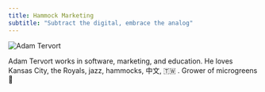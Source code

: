 ```yaml
---
title: Hammock Marketing
subtitle: "Subtract the digital, embrace the analog"
---
```

![Adam Tervort](/img/adam_400x400.jpg)

Adam Tervort works in software, marketing, and education. He loves Kansas City, the Royals, jazz, hammocks, 中文, 🇹🇼 . Grower of microgreens 🌱